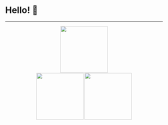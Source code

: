 
# Hello! 👋

---

<div align="center">
  <img src="https://streak-stats.demolab.com?user=cymophic&locale=en&mode=daily&hide_border=false&background=222222&currStreakNum=E4E4E4&sideNums=E4E4E4&currStreakLabel=FB8C00&sideLabels=E4E4E4&dates=E4E4E4&date_format=n/j[/y]&border=838383&card_width=437" height="150"/> 
  <br/>
  <img src="https://github-readme-stats.vercel.app/api/top-langs?username=cymophic&layout=compact&langs_count=6&bg_color=222222&title_color=E4E4E4&text_color=E4E4E4&border_color=838383&exclude_repo=&card_width=370" height="150"/>
  <img src="https://github-readme-stats.vercel.app/api?username=cymophic&bg_color=222222&show_icons=true&icon_color=FB8C00&title_color=E4E4E4&text_color=E4E4E4&border_color=838383&card_width=326" height="150"/>
</div>

###
